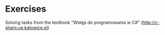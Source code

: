 # Exercises

Solving tasks from the textbook "Wstęp do programowania w C#" (http://c-sharp.ue.katowice.pl)
